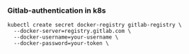 ### Gitlab-authentication in k8s

```
kubectl create secret docker-registry gitlab-registry \
  --docker-server=registry.gitlab.com \
  --docker-username=your-username \
  --docker-password=your-token \
```
